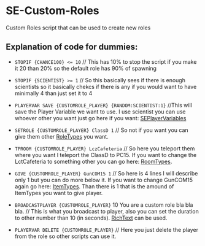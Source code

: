 # SE-Custom-Roles
Custom Roles script that can be used to create new roles


## Explanation of code for dummies:

* `STOPIF {CHANCE100} <= 10` // This has 10% to stop the script if you make it 20 than 20% so the default role has 90% of spawning
  
* `STOPIF {SCIENTIST} >= 1` // So this basically sees if there is enough scientists so it basically chekcs if there is any if you would want to have minimally 4 than just set it to 4
  
* `PLAYERVAR SAVE {CUSTOMROLE_PLAYER} {RANDOM:SCIENTIST:1}` //This will save the Player Variable we want to use. I use scientist you can use whoever other you want just go here if you want: [SEPlayerVariables](https://github.com/Thundermaker300/ScriptedEvents/wiki/Variables#player-variables)
  
* `SETROLE {CUSTOMROLE_PLAYER} ClassD 1` // So not if you want you can give them other [RoleTypes]([https://github.com/Thundermaker300/ScriptedEvents/wiki/Variables#player-variables](https://exiled-team.github.io/Web/docs/Resources/Intro#roletype-team-side-and-faction)https://exiled-team.github.io/Web/docs/Resources/Intro#roletype-team-side-and-faction) you want.
  
* `TPROOM {CUSTOMROLE_PLAYER} LczCafeteria` // So here you teleport them where you want I teleport the ClassD to PC15. If you want to change the LctCafeteria to something other you can go here: [RoomTypes](https://exiled-team.github.io/Web/docs/Resources/Intro#roomtype).
  
* `GIVE {CUSTOMROLE_PLAYER} GunCOM15 1` // So here is 4 lines I will describe only 1 but you can do more below it. If you want to change GunCOM15 again go here: [ItemTypes](https://exiled-team.github.io/Web/docs/Resources/Intro#itemtype). Than there is 1 that is the amound of ItemTypes you want to give player.
  
* `BROADCASTPLAYER {CUSTOMROLE_PLAYER}` 10 You are a custom role bla bla bla. // This is what you broadcast to player, also you can set the duration to other number than 10 (in seconds). [RichText](https://docs.unity3d.com/Packages/com.unity.textmeshpro@4.0/manual/RichText.html) can be used.
  
* `PLAYERVAR DELETE {CUSTOMROLE_PLAYER}` // Here you just delete the player from the role so other scripts can use it.
